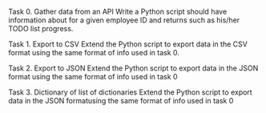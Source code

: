 Task 0. Gather data from an API
Write a Python script should have information about for a given employee ID and returns such as his/her TODO list progress.

Task 1. Export to CSV
Extend the Python script to export data in the CSV format using the same format of info used in task 0.

Task 2. Export to JSON
Extend the Python script to export data in the JSON format using the same format of info used in task 0

Task 3. Dictionary of list of dictionaries
Extend the Python script to export data in the JSON formatusing the same format of info used in task 0
